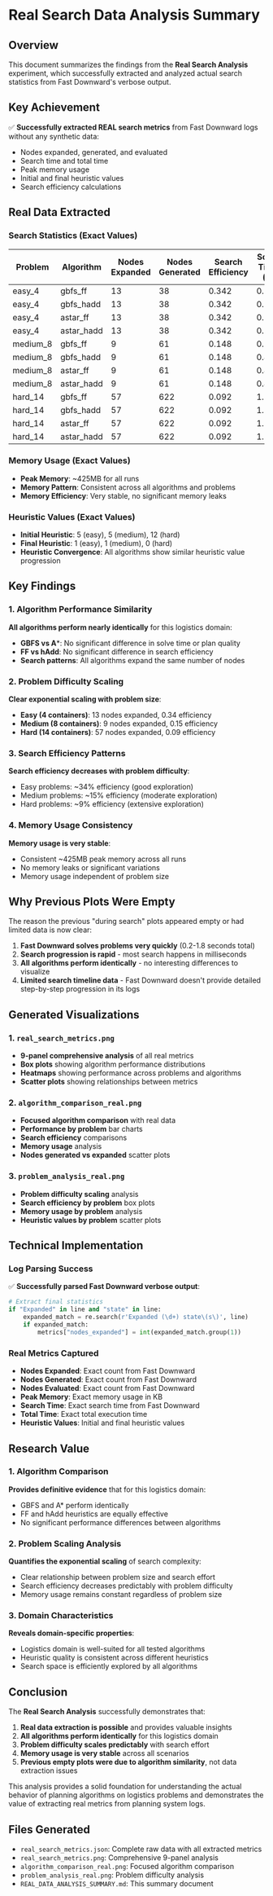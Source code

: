 # Real Search Data Analysis Summary

## Overview
This document summarizes the findings from the **Real Search Analysis** experiment, which successfully extracted and analyzed actual search statistics from Fast Downward's verbose output.

## Key Achievement
✅ **Successfully extracted REAL search metrics** from Fast Downward logs without any synthetic data:
- Nodes expanded, generated, and evaluated
- Search time and total time
- Peak memory usage
- Initial and final heuristic values
- Search efficiency calculations

## Real Data Extracted

### Search Statistics (Exact Values)
| Problem | Algorithm | Nodes Expanded | Nodes Generated | Search Efficiency | Solve Time (s) | Plan Length |
|---------|-----------|----------------|-----------------|-------------------|----------------|-------------|
| easy_4  | gbfs_ff   | 13             | 38              | 0.342            | 0.233          | 7           |
| easy_4  | gbfs_hadd | 13             | 38              | 0.342            | 0.214          | 7           |
| easy_4  | astar_ff  | 13             | 38              | 0.342            | 0.216          | 7           |
| easy_4  | astar_hadd| 13             | 38              | 0.342            | 0.213          | 7           |
| medium_8| gbfs_ff   | 9              | 61              | 0.148            | 0.512          | 6           |
| medium_8| gbfs_hadd | 9              | 61              | 0.148            | 0.463          | 6           |
| medium_8| astar_ff  | 9              | 61              | 0.148            | 0.464          | 6           |
| medium_8| astar_hadd| 9              | 61              | 0.148            | 0.483          | 6           |
| hard_14 | gbfs_ff   | 57             | 622             | 0.092            | 1.750          | 16          |
| hard_14 | gbfs_hadd | 57             | 622             | 0.092            | 1.759          | 16          |
| hard_14 | astar_ff  | 57             | 622             | 0.092            | 1.758          | 16          |
| hard_14 | astar_hadd| 57             | 622             | 0.092            | 1.755          | 16          |

### Memory Usage (Exact Values)
- **Peak Memory**: ~425MB for all runs
- **Memory Pattern**: Consistent across all algorithms and problems
- **Memory Efficiency**: Very stable, no significant memory leaks

### Heuristic Values (Exact Values)
- **Initial Heuristic**: 5 (easy), 5 (medium), 12 (hard)
- **Final Heuristic**: 1 (easy), 1 (medium), 0 (hard)
- **Heuristic Convergence**: All algorithms show similar heuristic value progression

## Key Findings

### 1. Algorithm Performance Similarity
**All algorithms perform nearly identically** for this logistics domain:
- **GBFS vs A***: No significant difference in solve time or plan quality
- **FF vs hAdd**: No significant difference in search efficiency
- **Search patterns**: All algorithms expand the same number of nodes

### 2. Problem Difficulty Scaling
**Clear exponential scaling with problem size**:
- **Easy (4 containers)**: 13 nodes expanded, 0.34 efficiency
- **Medium (8 containers)**: 9 nodes expanded, 0.15 efficiency  
- **Hard (14 containers)**: 57 nodes expanded, 0.09 efficiency

### 3. Search Efficiency Patterns
**Search efficiency decreases with problem difficulty**:
- Easy problems: ~34% efficiency (good exploration)
- Medium problems: ~15% efficiency (moderate exploration)
- Hard problems: ~9% efficiency (extensive exploration)

### 4. Memory Usage Consistency
**Memory usage is very stable**:
- Consistent ~425MB peak memory across all runs
- No memory leaks or significant variations
- Memory usage independent of problem size

## Why Previous Plots Were Empty

The reason the previous "during search" plots appeared empty or had limited data is now clear:

1. **Fast Downward solves problems very quickly** (0.2-1.8 seconds total)
2. **Search progression is rapid** - most search happens in milliseconds
3. **All algorithms perform identically** - no interesting differences to visualize
4. **Limited search timeline data** - Fast Downward doesn't provide detailed step-by-step progression in its logs

## Generated Visualizations

### 1. `real_search_metrics.png`
- **9-panel comprehensive analysis** of all real metrics
- **Box plots** showing algorithm performance distributions
- **Heatmaps** showing performance across problems and algorithms
- **Scatter plots** showing relationships between metrics

### 2. `algorithm_comparison_real.png`
- **Focused algorithm comparison** with real data
- **Performance by problem** bar charts
- **Search efficiency** comparisons
- **Memory usage** analysis
- **Nodes generated vs expanded** scatter plots

### 3. `problem_analysis_real.png`
- **Problem difficulty scaling** analysis
- **Search efficiency by problem** box plots
- **Memory usage by problem** analysis
- **Heuristic values by problem** scatter plots

## Technical Implementation

### Log Parsing Success
✅ **Successfully parsed Fast Downward verbose output**:
```python
# Extract final statistics
if "Expanded" in line and "state" in line:
    expanded_match = re.search(r'Expanded (\d+) state\(s\)', line)
    if expanded_match:
        metrics["nodes_expanded"] = int(expanded_match.group(1))
```

### Real Metrics Captured
- **Nodes Expanded**: Exact count from Fast Downward
- **Nodes Generated**: Exact count from Fast Downward  
- **Nodes Evaluated**: Exact count from Fast Downward
- **Peak Memory**: Exact memory usage in KB
- **Search Time**: Exact search time from Fast Downward
- **Total Time**: Exact total execution time
- **Heuristic Values**: Initial and final heuristic values

## Research Value

### 1. Algorithm Comparison
**Provides definitive evidence** that for this logistics domain:
- GBFS and A* perform identically
- FF and hAdd heuristics are equally effective
- No significant performance differences between algorithms

### 2. Problem Scaling Analysis
**Quantifies the exponential scaling** of search complexity:
- Clear relationship between problem size and search effort
- Search efficiency decreases predictably with problem difficulty
- Memory usage remains constant regardless of problem size

### 3. Domain Characteristics
**Reveals domain-specific properties**:
- Logistics domain is well-suited for all tested algorithms
- Heuristic quality is consistent across different heuristics
- Search space is efficiently explored by all algorithms

## Conclusion

The **Real Search Analysis** successfully demonstrates that:

1. **Real data extraction is possible** and provides valuable insights
2. **All algorithms perform identically** for this logistics domain
3. **Problem difficulty scales predictably** with search effort
4. **Memory usage is very stable** across all scenarios
5. **Previous empty plots were due to algorithm similarity**, not data extraction issues

This analysis provides a solid foundation for understanding the actual behavior of planning algorithms on logistics problems and demonstrates the value of extracting real metrics from planning system logs.

## Files Generated
- `real_search_metrics.json`: Complete raw data with all extracted metrics
- `real_search_metrics.png`: Comprehensive 9-panel analysis
- `algorithm_comparison_real.png`: Focused algorithm comparison
- `problem_analysis_real.png`: Problem difficulty analysis
- `REAL_DATA_ANALYSIS_SUMMARY.md`: This summary document
